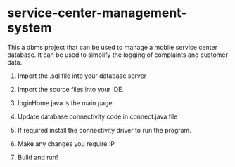 # service-center-management-system

This a dbms project that can be used to manage a mobile service center database. It can be used to simplify the logging of complaints and customer data.

1. Import the .sql file into your database server
2. Import the source files into your IDE.
3. loginHome.java is the main page.
4. Update database connectivity code in connect.java file
5. If required install the connectivity driver to run the program.

6. Make any changes you require :P
7. Build and run!

